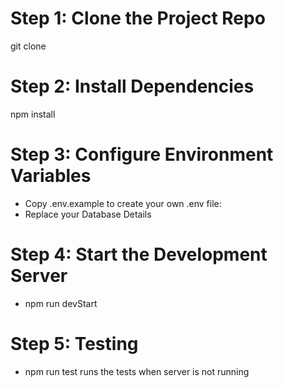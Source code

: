 # Step 1: Clone the Project Repo
git clone <repository-url>


# Step 2: Install Dependencies
npm install

# Step 3: Configure Environment Variables
* Copy .env.example to create your own .env file:
* Replace your Database Details

# Step 4: Start the Development Server
* npm run devStart

# Step 5: Testing
* npm run test runs the tests when server is not running
